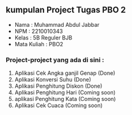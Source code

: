## kumpulan Project Tugas PBO 2

- Nama        : Muhammad Abdul Jabbar
- NPM         : 2210010343
- Kelas       : 5B Reguler BJB
- Mata Kuliah : PBO2

### Project-project yang ada di sini :
1. Aplikasi Cek Angka ganjil Genap (Done)
2. Aplikasi Konversi Suhu (Done)
3. Aplikasi Penghitung Diskon (Done)
4. Aplikasi Penghitung Hari (Coming soon)
5. aplikasi Penghitung Kata (Coming soon)
6. Aplikasi Cek Cuaca (Coming soon)
